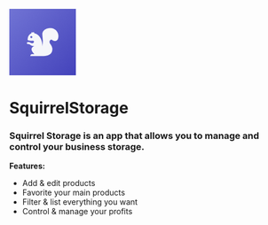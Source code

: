 ![Squirrel Storage Icon](SquirrelStorage/Assets.xcassets/AppIcon.appiconset/SSIcon_120.png)

# SquirrelStorage

### Squirrel Storage is an app that allows you to manage and control your business storage.



**Features:**

- Add & edit products
- Favorite your main products
- Filter & list everything you want
- Control & manage your profits
